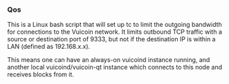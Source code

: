 ### Qos ###

This is a Linux bash script that will set up tc to limit the outgoing bandwidth for connections to the Vuicoin network. It limits outbound TCP traffic with a source or destination port of 9333, but not if the destination IP is within a LAN (defined as 192.168.x.x).

This means one can have an always-on vuicoind instance running, and another local vuicoind/vuicoin-qt instance which connects to this node and receives blocks from it.
